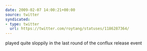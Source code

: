 ```yaml
---
date: 2009-02-07 14:00:21+00:00
source: twitter
syndicated:
- type: twitter
  url: https://twitter.com/roytang/statuses/1186287364/
---
```


played quite sloppily in the last round of the conflux release event